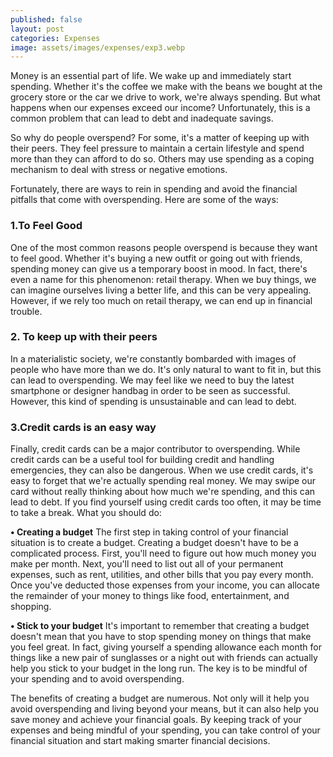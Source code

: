 ```yaml
---
published: false
layout: post
categories: Expenses
image: assets/images/expenses/exp3.webp
---
```

Money is an essential part of life. We wake up and immediately start spending. Whether it's the coffee we make with the beans we bought at the grocery store or the car we drive to work, we're always spending. But what happens when our expenses exceed our income? Unfortunately, this is a common problem that can lead to debt and inadequate savings.

So why do people overspend? For some, it's a matter of keeping up with their peers. They feel pressure to maintain a certain lifestyle and spend more than they can afford to do so. Others may use spending as a coping mechanism to deal with stress or negative emotions.

Fortunately, there are ways to rein in spending and avoid the financial pitfalls that come with overspending. Here are some of the ways: 

### 1.To Feel Good
One of the most common reasons people overspend is because they want to feel good. Whether it's buying a new outfit or going out with friends, spending money can give us a temporary boost in mood. In fact, there's even a name for this phenomenon: retail therapy. When we buy things, we can imagine ourselves living a better life, and this can be very appealing. However, if we rely too much on retail therapy, we can end up in financial trouble.

### 2. To keep up with their peers
In a materialistic society, we're constantly bombarded with images of people who have more than we do. It's only natural to want to fit in, but this can lead to overspending. We may feel like we need to buy the latest smartphone or designer handbag in order to be seen as successful. However, this kind of spending is unsustainable and can lead to debt.

### 3.Credit cards is an easy way
Finally, credit cards can be a major contributor to overspending. While credit cards can be a useful tool for building credit and handling emergencies, they can also be dangerous. When we use credit cards, it's easy to forget that we're actually spending real money. We may swipe our card without really thinking about how much we're spending, and this can lead to debt. If you find yourself using credit cards too often, it may be time to take a break.
What you should do:

**•	Creating a budget**
The first step in taking control of your financial situation is to create a budget. Creating a budget doesn't have to be a complicated process. First, you'll need to figure out how much money you make per month. Next, you'll need to list out all of your permanent expenses, such as rent, utilities, and other bills that you pay every month. Once you've deducted those expenses from your income, you can allocate the remainder of your money to things like food, entertainment, and shopping.

**•	Stick to your budget**
It's important to remember that creating a budget doesn't mean that you have to stop spending money on things that make you feel great. In fact, giving yourself a spending allowance each month for things like a new pair of sunglasses or a night out with friends can actually help you stick to your budget in the long run. The key is to be mindful of your spending and to avoid overspending.

The benefits of creating a budget are numerous. Not only will it help you avoid overspending and living beyond your means, but it can also help you save money and achieve your financial goals. By keeping track of your expenses and being mindful of your spending, you can take control of your financial situation and start making smarter financial decisions.
